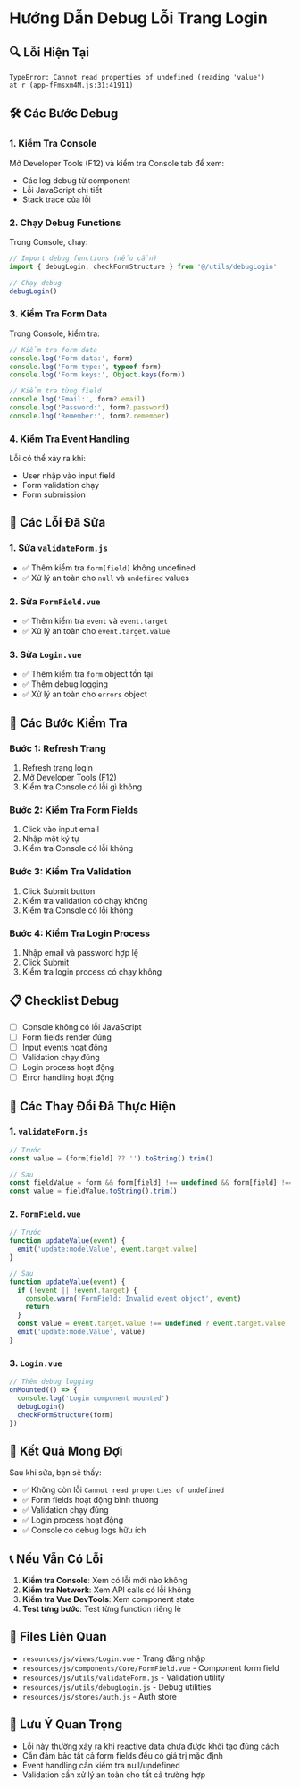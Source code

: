 # Hướng Dẫn Debug Lỗi Trang Login

## 🔍 **Lỗi Hiện Tại**
```
TypeError: Cannot read properties of undefined (reading 'value')
at r (app-fFmsxm4M.js:31:41911)
```

## 🛠️ **Các Bước Debug**

### **1. Kiểm Tra Console**
Mở Developer Tools (F12) và kiểm tra Console tab để xem:
- Các log debug từ component
- Lỗi JavaScript chi tiết
- Stack trace của lỗi

### **2. Chạy Debug Functions**
Trong Console, chạy:
```javascript
// Import debug functions (nếu cần)
import { debugLogin, checkFormStructure } from '@/utils/debugLogin'

// Chạy debug
debugLogin()
```

### **3. Kiểm Tra Form Data**
Trong Console, kiểm tra:
```javascript
// Kiểm tra form data
console.log('Form data:', form)
console.log('Form type:', typeof form)
console.log('Form keys:', Object.keys(form))

// Kiểm tra từng field
console.log('Email:', form?.email)
console.log('Password:', form?.password)
console.log('Remember:', form?.remember)
```

### **4. Kiểm Tra Event Handling**
Lỗi có thể xảy ra khi:
- User nhập vào input field
- Form validation chạy
- Form submission

## 🔧 **Các Lỗi Đã Sửa**

### **1. Sửa `validateForm.js`**
- ✅ Thêm kiểm tra `form[field]` không undefined
- ✅ Xử lý an toàn cho `null` và `undefined` values

### **2. Sửa `FormField.vue`**
- ✅ Thêm kiểm tra `event` và `event.target`
- ✅ Xử lý an toàn cho `event.target.value`

### **3. Sửa `Login.vue`**
- ✅ Thêm kiểm tra `form` object tồn tại
- ✅ Thêm debug logging
- ✅ Xử lý an toàn cho `errors` object

## 🚀 **Các Bước Kiểm Tra**

### **Bước 1: Refresh Trang**
1. Refresh trang login
2. Mở Developer Tools (F12)
3. Kiểm tra Console có lỗi gì không

### **Bước 2: Kiểm Tra Form Fields**
1. Click vào input email
2. Nhập một ký tự
3. Kiểm tra Console có lỗi không

### **Bước 3: Kiểm Tra Validation**
1. Click Submit button
2. Kiểm tra validation có chạy không
3. Kiểm tra Console có lỗi không

### **Bước 4: Kiểm Tra Login Process**
1. Nhập email và password hợp lệ
2. Click Submit
3. Kiểm tra login process có chạy không

## 📋 **Checklist Debug**

- [ ] Console không có lỗi JavaScript
- [ ] Form fields render đúng
- [ ] Input events hoạt động
- [ ] Validation chạy đúng
- [ ] Login process hoạt động
- [ ] Error handling hoạt động

## 🔄 **Các Thay Đổi Đã Thực Hiện**

### **1. `validateForm.js`**
```javascript
// Trước
const value = (form[field] ?? '').toString().trim()

// Sau
const fieldValue = form && form[field] !== undefined && form[field] !== null ? form[field] : ''
const value = fieldValue.toString().trim()
```

### **2. `FormField.vue`**
```javascript
// Trước
function updateValue(event) {
  emit('update:modelValue', event.target.value)
}

// Sau
function updateValue(event) {
  if (!event || !event.target) {
    console.warn('FormField: Invalid event object', event)
    return
  }
  const value = event.target.value !== undefined ? event.target.value : ''
  emit('update:modelValue', value)
}
```

### **3. `Login.vue`**
```javascript
// Thêm debug logging
onMounted(() => {
  console.log('Login component mounted')
  debugLogin()
  checkFormStructure(form)
})
```

## 🎯 **Kết Quả Mong Đợi**

Sau khi sửa, bạn sẽ thấy:
- ✅ Không còn lỗi `Cannot read properties of undefined`
- ✅ Form fields hoạt động bình thường
- ✅ Validation chạy đúng
- ✅ Login process hoạt động
- ✅ Console có debug logs hữu ích

## 📞 **Nếu Vẫn Có Lỗi**

1. **Kiểm tra Console**: Xem có lỗi mới nào không
2. **Kiểm tra Network**: Xem API calls có lỗi không
3. **Kiểm tra Vue DevTools**: Xem component state
4. **Test từng bước**: Test từng function riêng lẻ

## 🔗 **Files Liên Quan**

- `resources/js/views/Login.vue` - Trang đăng nhập
- `resources/js/components/Core/FormField.vue` - Component form field
- `resources/js/utils/validateForm.js` - Validation utility
- `resources/js/utils/debugLogin.js` - Debug utilities
- `resources/js/stores/auth.js` - Auth store

## 🚨 **Lưu Ý Quan Trọng**

- Lỗi này thường xảy ra khi reactive data chưa được khởi tạo đúng cách
- Cần đảm bảo tất cả form fields đều có giá trị mặc định
- Event handling cần kiểm tra null/undefined
- Validation cần xử lý an toàn cho tất cả trường hợp 